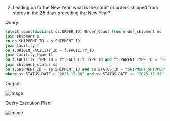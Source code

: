 2. Leading up to the New Year, what is the count of orders shipped from stores in the 25 days preceding the New Year?

Query:
```sql
select count(distinct os.ORDER_ID) Order_Count from order_shipment os 
join shipment s 
on os.SHIPMENT_ID = s.SHIPMENT_ID 
join facility f 
on s.ORIGIN_FACILITY_ID = f.FACILITY_ID 
join facility_type ft 
on f.FACILITY_TYPE_ID = ft.FACILITY_TYPE_ID and ft.PARENT_TYPE_ID = 'PHYSICAL_STORE'
join shipment_status ss 
on s.SHIPMENT_ID = ss.SHIPMENT_ID and ss.STATUS_ID = "SHIPMENT_SHIPPED"
where ss.STATUS_DATE > "2023-12-06" and ss.STATUS_DATE <= "2023-12-31";
```

Output:

![image](https://github.com/Sandesh3003/TrainingAssignment/assets/77960808/cd656db8-d075-464f-a83f-ab90d39a4687)

Query Execution Plan:

![image](https://github.com/Sandesh3003/TrainingAssignment/assets/77960808/ad2fb973-bcfc-4f5d-8b0f-9f8b566ee2b1)
